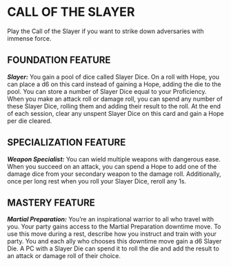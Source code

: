 # CALL OF THE SLAYER

Play the Call of the Slayer if you want to strike down adversaries with immense force.

## FOUNDATION FEATURE

***Slayer:*** You gain a pool of dice called Slayer Dice. On a roll with Hope, you can place a d6 on this card instead of gaining a Hope, adding the die to the pool. You can store a number of Slayer Dice equal to your Proficiency. When you make an attack roll or damage roll, you can spend any number of these Slayer Dice, rolling them and adding their result to the roll. At the end of each session, clear any unspent Slayer Dice on this card and gain a Hope per die cleared.

## SPECIALIZATION FEATURE

***Weapon Specialist:*** You can wield multiple weapons with dangerous ease. When you succeed on an attack, you can spend a Hope to add one of the damage dice from your secondary weapon to the damage roll. Additionally, once per long rest when you roll your Slayer Dice, reroll any 1s.

## MASTERY FEATURE

***Martial Preparation:*** You’re an inspirational warrior to all who travel with you. Your party gains access to the Martial Preparation downtime move. To use this move during a rest, describe how you instruct and train with your party. You and each ally who chooses this downtime move gain a d6 Slayer Die. A PC with a Slayer Die can spend it to roll the die and add the result to an attack or damage roll of their choice.
